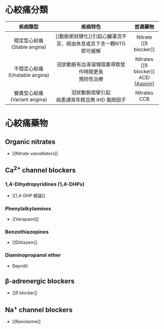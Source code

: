 # 心絞痛分類
|           疾病類型            |                           疾病特色                            |                         首選藥物                          |
|:-----------------------------:|:-------------------------------------------------------------:|:---------------------------------------------------------:|
|  穩定型心絞痛<br>(Stable angina)  | [[動脈粥狀硬化]]引起心臟灌流不足，經由休息或舌下含一顆NTG即可緩解 |                 Nitrate<br>[[ß blocker]]                  |
| 不穩定心絞痛(Unstable angina) |            冠狀動脈有血液凝塊阻塞導致發作時間更長<br>預防性治療             | Nitrates<br>[[ß blocker]]<br>ACEI<br>[[Aspirin]](Clopidogrel) |
| 變異型心絞痛(Variant angina)  |                       冠狀動脈痙攣引起<br>病患通常年輕且無 IHD 風險因子                        | Nitrates<br>CCB                                                          |
# 心絞痛藥物
## Organic nitrates
- [[Nitrate vasodilators]]
## Ca<sup>2+</sup> channel blockers 
### 1,4-Dihydropyridines (1,4-DHPs) 
- [[1,4-DHP 總論]]
### Phenylalkylamines 
- [[Verapamil]]
### Benzothiazepines 
- [[Diltiazem]]
### Diaminopropanol ether 
- Bepridil
## β-adrenergic blockers
- [[ß blocker]] 
## Na<sup>+</sup> channel blockers 
- [[Ranolazine]]
